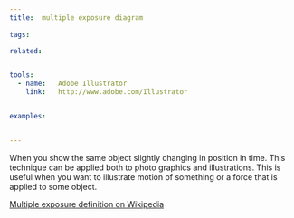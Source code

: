 ```yaml
---
title:  multiple exposure diagram
  
tags:

related:


tools:
  - name:   Adobe Illustrator
    link:   http://www.adobe.com/Illustrator


examples:


---
```


When you show the same object slightly changing in position in time.
This technique can be applied both to photo graphics and illustrations.
This is useful when you want to illustrate motion of something or a force that is applied to some object.

[Multiple exposure definition on Wikipedia](https://en.wikipedia.org/wiki/Multiple_exposure)
